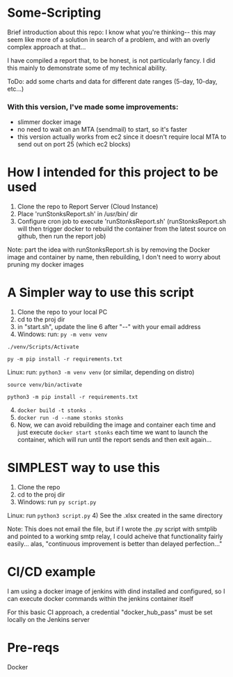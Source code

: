 # Some-Scripting

Brief introduction about this repo: I know what you're thinking-- this may seem like more of a solution in search of a problem, and with an overly complex approach at that... 

I have compiled a report that, to be honest, is not particularly fancy. I did this mainly to demonstrate some of my technical ability.

ToDo: add some charts and data for different date ranges (5-day, 10-day, etc...)

### With this version, I've made some improvements:
- slimmer docker image
- no need to wait on an MTA (sendmail) to start, so it's faster
- this version actually works from ec2 since it doesn't require local MTA to send out on port 25 (which ec2 blocks)


# How I intended for this project to be used
1) Clone the repo to Report Server (Cloud Instance)
2) Place 'runStonksReport.sh' in /usr/bin/ dir
3) Configure cron job to execute 'runStonksReport.sh' (runStonksReport.sh will then trigger docker to rebuild the container from the latest source on github, then run the report job)

Note: part the idea with runStonksReport.sh is by removing the Docker image and container by name, then rebuilding, I don't need to worry about pruning my docker images

# A Simpler way to use this script
1) Clone the repo to your local PC
2) cd to the proj dir
3) in "start.sh", update the line 6 after "--" with your email address
3) Windows: run: `py -m venv venv`

`./venv/Scripts/Activate`

`py -m pip install -r requirements.txt`


Linux: run: `python3 -m venv venv` (or similar, depending on distro)

`source venv/bin/activate`

`python3 -m pip install -r requirements.txt`

4) `docker build -t stonks .`
5) `docker run -d --name stonks stonks`
6) Now, we can avoid rebuilding the image and container each time and just execute `docker start stonks` each time we want to launch the container, which will run until the report sends and then exit again...

# SIMPLEST way to use this

1) Clone the repo
2) cd to the proj dir
3) Windows: run `py script.py`

Linux: run `python3 script.py`
4) See the .xlsx created in the same directory

Note: This does not email the file, but if I wrote the .py script with smtplib and pointed to a working smtp relay, I could acheive that functionality fairly easily... alas, "continuous improvement is better than delayed perfection..."

# CI/CD example
I am using a docker image of jenkins with dind installed and configured, so I can execute docker commands within the jenkins container itself

For this basic CI approach, a credential "docker_hub_pass" must be set locally on the Jenkins server

# Pre-reqs
Docker

